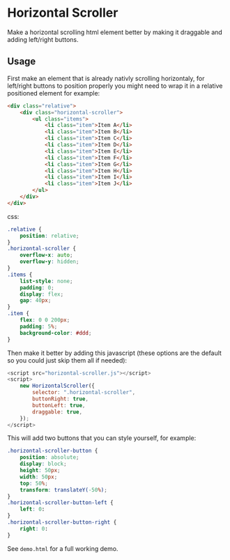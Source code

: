 # Horizontal Scroller

Make a horizontal scrolling html element better by making it draggable and adding left/right buttons.

## Usage

First make an element that is already nativly scrolling horizontaly, for left/right buttons to position properly you might need to wrap it in a relative positioned element for example:

```html
<div class="relative">
    <div class="horizontal-scroller">
        <ul class="items">
            <li class="item">Item A</li>
            <li class="item">Item B</li>
            <li class="item">Item C</li>
            <li class="item">Item D</li>
            <li class="item">Item E</li>
            <li class="item">Item F</li>
            <li class="item">Item G</li>
            <li class="item">Item H</li>
            <li class="item">Item I</li>
            <li class="item">Item J</li>
        </ul>
    </div>
</div>
```

css:

```css
.relative {
    position: relative;
}
.horizontal-scroller {
    overflow-x: auto;
    overflow-y: hidden;
}
.items {
    list-style: none;
    padding: 0;
    display: flex;
    gap: 40px;
}
.item {
    flex: 0 0 200px;
    padding: 5%;
    background-color: #ddd;
}
```

Then make it better by adding this javascript (these options are the default so you could just skip them all if needed):

```javascript
<script src="horizontal-scroller.js"></script>
<script>
    new HorizontalScroller({
        selector: ".horizontal-scroller",
        buttonRight: true,
        buttonLeft: true,
        draggable: true,
    });
</script>
```

This will add two buttons that you can style yourself, for example:

```css
.horizontal-scroller-button {
    position: absolute;
    display: block;
    height: 50px;
    width: 50px;
    top: 50%;
    transform: translateY(-50%);
}
.horizontal-scroller-button-left {
    left: 0:
}
.horizontal-scroller-button-right {
    right: 0:
}
```
See `demo.html` for a full working demo.
